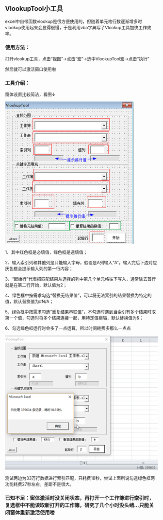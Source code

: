 ## VlookupTool小工具
excel中自带函数vlookup是很方便使用的，但随着单元格行数逐渐增多时vlookup使用起来会显得很慢，于是利用vba字典写了Vlookup工具加快工作效率。

### 使用方法：

打开vlookup工具，点击“视图”→点击“宏”→选中VlookupTool宏→点击“执行”

然后就可以激活窗口使用啦

### 工具介绍：

窗体设置比较简洁，看图↓

![Image text](https://github.com/StinkCat/VlookupTool/raw/master/img/jiemian.png)

1、其中红色框是必填值，绿色框是选填值；

2、输入索引列和其他列是只能输入字母，假设是A列输入“A”，输入完后下边对应灰色框会提示输入列的第一行内容；

3、“起始行”代表把匹配结果从选择的列中第几个单元格往下写入，通常除去首行就是在第二行开始，默认值为2；

4、绿色框中按需求勾选“替换无结果值”，可以将无法索引的结果替换为特定的值，默认替换值为#N/A；

5、绿色框中按需求勾选“重复结果串联值”，不勾选时遇到当索引有多个结果时取第一个值，勾选时将多个结果连接一起，用特定值相隔，默认替换值为&；

6、勾选绿色框运行时会多了一点运算，所以时间耗费多那么一点点

![Image text](https://github.com/StinkCat/VlookupTool/raw/master/img/jieguo.png)

 测试两边为33万行数据进行索引匹配，只耗费18秒，尝试上面所说勾选绿色框两功能耗费27秒左右，差距不是很大。
 
 ### 已知不足：窗体激活时没关闭状态，再打开一个工作簿进行索引时，复选框中不能读取新打开的工作簿，研究了几个小时没头绪...只能关闭窗体重新激活使用喽
